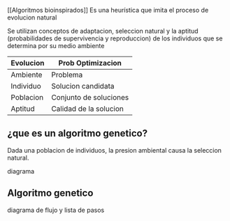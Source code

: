 [[Algoritmos bioinspirados]]
Es una heurística que imita el proceso de evolucion natural

Se utilizan conceptos de adaptacion, seleccion natural y la aptitud (probabilidades de supervivencia y reproduccion) de los individuos que se determina por su medio ambiente

|Evolucion|Prob Optimizacion|
|---|---|
|Ambiente|Problema|
|Individuo|Solucion candidata|
|Poblacion|Conjunto de soluciones|
|Aptitud|Calidad de la solucion|

## ¿que es un algoritmo genetico?

Dada una poblacion de individuos, la presion ambiental causa la seleccion natural.

diagrama

## Algoritmo genetico

diagrama de flujo y lista de pasos